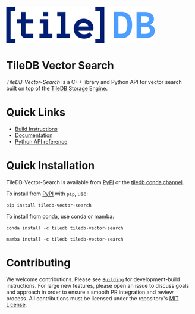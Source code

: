 <a href="https://tiledb.com"><img src="https://github.com/TileDB-Inc/TileDB/raw/dev/doc/source/_static/tiledb-logo_color_no_margin_@4x.png" alt="TileDB logo" width="400"></a>



# TileDB Vector Search

*TileDB-Vector-Search* is a C++ library and Python API for vector search built on top of the [TileDB Storage Engine](https://github.com/TileDB-Inc/TileDB).

# Quick Links

* [Build Instructions](https://tiledb-inc.github.io/TileDB-Vector-Search/documentation/Building.html)
* [Documentation](https://tiledb-inc.github.io/TileDB-Vector-Search/)
* [Python API reference](https://tiledb-inc.github.io/TileDB-Vector-Search/documentation/reference/)

# Quick Installation

TileDB-Vector-Search is available from [PyPI](https://pypi.org/project/tiledb-vector-search/) or the [tiledb conda channel](https://anaconda.org/tiledb/tiledb-vector-search).

To install from [PyPI](https://pypi.org/project/tiledb-vector-search/) with ``pip``, use:

```
pip install tiledb-vector-search
```

To install from [conda](https://anaconda.org/tiledb/tiledb-vector-search), use conda or [mamba](https://mamba.readthedocs.io/en/latest/):

```
conda install -c tiledb tiledb-vector-search
```
```
mamba install -c tiledb tiledb-vector-search
```



# Contributing

We welcome contributions. Please see [`Building`](Building.md) for
development-build instructions. For large new
features, please open an issue to discuss goals and approach in order
to ensure a smooth PR integration and review process. All contributions
must be licensed under the repository's [MIT License](../LICENSE).

